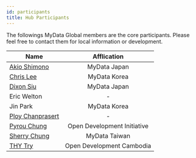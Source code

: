 ```yaml
---
id: participants
title: Hub Participants
---
```


The followings MyData Global members are the core participants. Please feel free to contact them for local information or development.  


| Name        |      Afflication      |
| ------------- | :-----------: |
| [Akio Shimono](https://twitter.com/shimono) | MyData Japan |
| [Chris Lee](https://twitter.com/mathmind2e) | MyData Korea |
| [Dixon Siu](https://twitter.com/dixon_siu) |  MyData Japan |
| Eric Welton | - |
| Jin Park | MyData Korea|
| [Ploy Chanprasert](https://twitter.com/ploychanprasert) | - |
| [Pyrou Chung](https://www.linkedin.com/in/pyrou-chung-4558b59b/) | Open Development Initiative |
| [Sherry Chung](https://twitter.com/SherryChung23) | MyData Taiwan |
| [THY Try](https://twitter.com/try_thy) | Open Development Cambodia |
